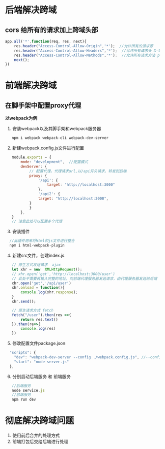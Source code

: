 # 后端解决跨域

## cors 给所有的请求加上跨域头部


```js
app.all('*',function(req, res, next){
    res.header("Access-Control-Allow-Origin",'*');  //允许所有的请求源
    res.header("Access-Control-Allow-Headers",'*');  //允许所有请求头 X-token
    res.header("Access-Control-Allow-Methods",'*');  //允许所有请求方法 post get put delete
    next();
})
```

# 前端解决跨域

## 在脚手架中配置proxy代理

**以webpack为例**
 1. 安装webpack以及其脚手架和webpack服务器

 ```js
    npm i webpack webpack-cli webpack-dev-server
 ```
 2. 新建webpack.config.js文件进行配置

 ```js
    module.exports = {
        mode: "development",  //配置模式
        devServer: {
            // 配置代理，代理请求url,以/api开头请求，转发到后端
            proxy: {
                '/api': {
                    target: "http://localhost:3000"
                }，
                '/api2': {
                target: "http://localhost:3000",
            }
            }
        },
    }
    // 注意此处可以配置多个代理
 ```

 3. 安装插件

 ```js
   //此插件用来将html和js文件进行整合
   npm i html-webpack-plugin
 ```
 4. 新建src文件，创建index.js

 ```js
    // 原生方式发送请求  ajax 
    let xhr = new  XMLHttpRequest();
    // xhr.open('get','http://localhost:3000/user')
    // 此处不需要再输入完整的地址，向前端代理服务器发送请求，由代理服务器发送给后端
    xhr.open('get','/api/user')
    xhr.onload = function(){
        console.log(xhr.response);
    }
    xhr.send();

    // 原生请求方式 fetch
    fetch("/user").then(res =>{
        return res.text()
    }).then(re=>{
        console.log(res)
    })

 ```
5. 修改配置文件package.json

```js
  "scripts": {
    "dev": "webpack-dev-server --config ./webpack.config.js", //--config ./webpack.config.js  配置，默认为webpack.config.js
    "start": "node server.js"
  },
```
6. 分别启动后端服务 和 前端服务
```js
   //后端服务
   node service.js
   //前端服务
   npm run dev
```

# 彻底解决跨域问题
1. 使用前后合并的处理方式
2. 前端打包后交给后端进行处理
